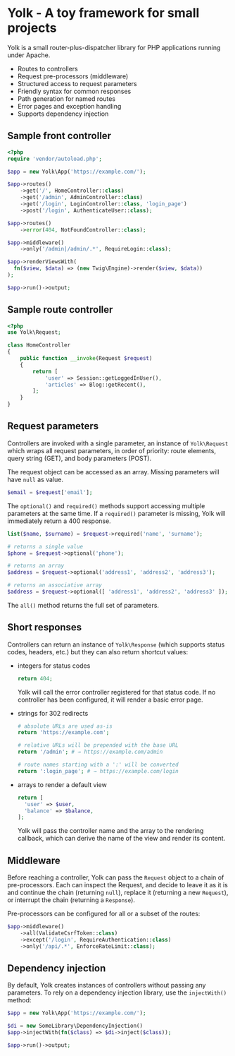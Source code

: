# Yolk - A toy framework for small projects

Yolk is a small router-plus-dispatcher library for PHP applications running
under Apache.

- Routes to controllers
- Request pre-processors (middleware)
- Structured access to request parameters
- Friendly syntax for common responses
- Path generation for named routes
- Error pages and exception handling
- Supports dependency injection


## Sample front controller
```php
<?php
require 'vendor/autoload.php';

$app = new Yolk\App('https://example.com/');

$app->routes()
    ->get('/', HomeController::class)
    ->get('/admin', AdminController::class)
    ->get('/login', LoginController::class, 'login_page')
    ->post('/login', AuthenticateUser::class);

$app->routes()
    ->error(404, NotFoundController::class);

$app->middleware()
    ->only('/admin|/admin/.*', RequireLogin::class);

$app->renderViewsWith(
  fn($view, $data) => (new Twig\Engine)->render($view, $data))
);

$app->run()->output;
```

## Sample route controller
```php
<?php
use Yolk\Request;

class HomeController
{
    public function __invoke(Request $request)
    {
        return [
            'user' => Session::getLoggedInUser(),
            'articles' => Blog::getRecent(),
        ];
    }
}
```


## Request parameters

Controllers are invoked with a single parameter, an instance of `Yolk\Request`
which wraps all request parameters, in order of priority: route elements, query
string (GET), and body parameters (POST).

The request object can be accessed as an array. Missing parameters will have
`null` as value.

```php
$email = $request['email'];
```

The `optional()` and `required()` methods support accessing multiple parameters
at the same time. If a `required()` parameter is missing, Yolk will immediately
return a 400 response.

```php
list($name, $surname) = $request->required('name', 'surname');

# returns a single value
$phone = $request->optional('phone');

# returns an array
$address = $request->optional('address1', 'address2', 'address3');

# returns an associative array
$address = $request->optional([ 'address1', 'address2', 'address3' ]);
```

The `all()` method returns the full set of parameters.


## Short responses

Controllers can return an instance of `Yolk\Response` (which supports status
codes, headers, etc.) but they can also return shortcut values:

- integers for status codes

  ```php
  return 404;
  ```

  Yolk will call the error controller registered for that status code. If no
  controller has been configured, it will render a basic error page.

- strings for 302 redirects

  ```php
  # absolute URLs are used as-is
  return 'https://example.com';

  # relative URLs will be prepended with the base URL
  return '/admin'; # → https://example.com/admin

  # route names starting with a ':' will be converted
  return ':login_page'; # → https://example.com/login
  ```

- arrays to render a default view

  ```php
  return [
    'user' => $user,
    'balance' => $balance,
  ];
  ```

  Yolk will pass the controller name and the array to the rendering callback,
  which can derive the name of the view and render its content.


## Middleware

Before reaching a controller, Yolk can pass the `Request` object to a chain of
pre-processors. Each can inspect the Request, and decide to leave it as it is
and continue the chain (returning `null`), replace it (returning a new `Request`),
or interrupt the chain (returning a `Response`).

Pre-processors can be configured for all or a subset of the routes:

```php
$app->middleware()
    ->all(ValidateCsrfToken::class)
    ->except('/login', RequireAuthentication::class)
    ->only('/api/.*', EnforceRateLimit::class);
```


## Dependency injection

By default, Yolk creates instances of controllers without passing any
parameters. To rely on a dependency injection library, use the `injectWith()`
method:

```php
$app = new Yolk\App('https://example.com/');

$di = new SomeLibrary\DependencyInjection()
$app->injectWith(fn($class) => $di->inject($class));

$app->run()->output;
```
